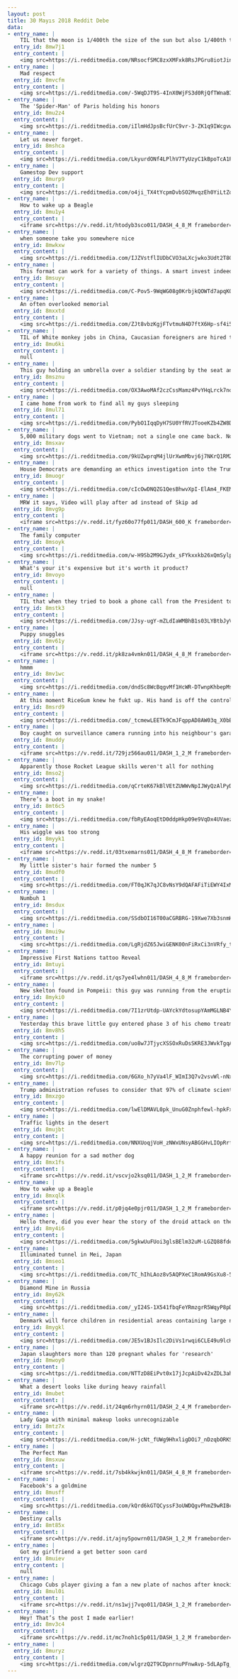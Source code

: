 ```yaml
---
layout: post
title: 30 Mayıs 2018 Reddit Debe
data:
- entry_name: |
    TIL that the moon is 1/400th the size of the sun but also 1/400th the distance from Earth which results in the moon and the sun being the same size in the sky, a coincidence not shared by any other known planet-moon combination.
  entry_id: 8mw7j1
  entry_content: |
    <img src=https://i.redditmedia.com/NRsocfSMC8zxXMFxk8RsJPGru8iotJinjKK-hmql2uU.jpg?s=9b48b065d41db2d8812b67008d2a85f3 frameborder=0>
- entry_name: |
    Mad respect
  entry_id: 8mvcfm
  entry_content: |
    <img src=https://i.redditmedia.com/-5WqDJT9S-4InX0WjFS3d0RjQfTWnaBI8PRbBtIcISM.jpg?s=6ff341db765d41156a1986fec2197bde frameborder=0>
- entry_name: |
    The 'Spider-Man' of Paris holding his honors
  entry_id: 8mu2z4
  entry_content: |
    <img src=https://i.redditmedia.com/iIlmHdJpsBcfUrC9vr-3-ZK1q9IWcgvwuaHN4S7qw0o.jpg?s=9f8ded29e16489bbae98ae8ec50890d9 frameborder=0>
- entry_name: |
    Let us never forget.
  entry_id: 8mshca
  entry_content: |
    <img src=https://i.redditmedia.com/LkyurdONf4LPlhV7TyUzyC1kBpoTcA1POWErCzX1NsY.jpg?s=40631e408d4e04ed1d784eb21120d155 frameborder=0>
- entry_name: |
    Gamestop Dev support
  entry_id: 8murp9
  entry_content: |
    <img src=https://i.redditmedia.com/o4ji_TX4tYcpmDvbSO2MvqzEh0YiLtZodzcGrR7Sfrc.jpg?s=d55b4dfd801e2e9992d9b74d9672848e frameborder=0>
- entry_name: |
    How to wake up a Beagle
  entry_id: 8mu1y4
  entry_content: |
    <iframe src=https://v.redd.it/htodyb3sco011/DASH_4_8_M frameborder=0></iframe>
- entry_name: |
    when someone take you somewhere nice
  entry_id: 8mwkxw
  entry_content: |
    <img src=https://i.redditmedia.com/IJZVstflIUDbCVO3aLXcjwko3Udt2T801p3ps6adM6o.jpg?s=f408e7a97ab9a8bffcab1173aa12e6c8 frameborder=0>
- entry_name: |
    This format can work for a variety of things. A smart invest indeed!
  entry_id: 8msuyv
  entry_content: |
    <img src=https://i.redditmedia.com/C-Pov5-9WqWG08g0KrbjkQOWTd7apqKQVBhb3jyLfmM.jpg?s=431d2791afd2d174691989dae5f8fc97 frameborder=0>
- entry_name: |
    An often overlooked memorial
  entry_id: 8mxxtd
  entry_content: |
    <img src=https://i.redditmedia.com/ZJt8vbzKgjFTvtmuN4D7ftX6Hp-sf4i5ohk0JkHMk0E.jpg?s=bb286b736ca8103f4673aba1c7a9b85c frameborder=0>
- entry_name: |
    TIL of White monkey jobs in China, Caucasian foreigners are hired to stand around and pretend to be a employee of the chinese company or representative of a international company to increase the value of the Chinese company
  entry_id: 8mu6ki
  entry_content: |
    null
- entry_name: |
    This guy holding an umbrella over a soldier standing by the seat and plaque dedicated to the 92,000+ unaccounted for American soldiers since WWI
  entry_id: 8msznu
  entry_content: |
    <img src=https://i.redditmedia.com/OX3AwoMAf2czCssMamz4PvYHqLrck7nqII4WNhbJBqo.jpg?s=5ade26694a7c878fd831c4bcb983c3c0 frameborder=0>
- entry_name: |
    I came home from work to find all my guys sleeping
  entry_id: 8mul71
  entry_content: |
    <img src=https://i.redditmedia.com/PybO1IqqDyH7SU0YfRVJTooeKZb4ZW8D4wg9QvzM_yI.jpg?s=774bed86a108389b540a574bd58cd3a7 frameborder=0>
- entry_name: |
    5,000 military dogs went to Vietnam; not a single one came back. Now there is a memorial to honor them.
  entry_id: 8msxav
  entry_content: |
    <img src=https://i.redditmedia.com/9kUZwprqM4jlUrXwmMbvj6j7NKrQ1RM2E0tL1APAsys.jpg?s=a9bfc4ffda193ea06fa046cd9f72f54d frameborder=0>
- entry_name: |
    House Democrats are demanding an ethics investigation into the Trump Organization and a Chinese loan
  entry_id: 8muogr
  entry_content: |
    <img src=https://i.redditmedia.com/cIcOwDNQZG1QesBhwvXpI-ElAm4_FKEMacOIINmep_A.jpg?s=a6abcaa2da61537cfabf788966c289ed frameborder=0>
- entry_name: |
    MRW it says, Video will play after ad instead of Skip ad
  entry_id: 8mvg9p
  entry_content: |
    <iframe src=https://v.redd.it/fyz60o77fp011/DASH_600_K frameborder=0></iframe>
- entry_name: |
    The family computer
  entry_id: 8msoyk
  entry_content: |
    <img src=https://i.redditmedia.com/w-H9Sb2M9GJydx_sFYkxxkb26xQmSylpTe1uSyGfBOo.jpg?s=8eb80fec84f7dd9d93034a615922b448 frameborder=0>
- entry_name: |
    What's your it's expensive but it's worth it product?
  entry_id: 8mvoyo
  entry_content: |
    null
- entry_name: |
    TIL that when they tried to book a phone call from the President to inform Sgt Dakota Meyer that he had been approved for the Medal of Honor, White House staff were told he was working a construction job and to call back during his lunch hour.
  entry_id: 8mstk3
  entry_content: |
    <img src=https://i.redditmedia.com/JJsy-ugY-mZLdIaWMBhB1s03LYBtbJyV5PoDPvS1JZU.jpg?s=5ed3c115b84e79b762d60c5a4c72e3fc frameborder=0>
- entry_name: |
    Puppy snuggles
  entry_id: 8mv61y
  entry_content: |
    <iframe src=https://v.redd.it/pk8za4vmkn011/DASH_4_8_M frameborder=0></iframe>
- entry_name: |
    hmmm
  entry_id: 8mv1wc
  entry_content: |
    <img src=https://i.redditmedia.com/dndSc8WcBqgvMf1HcWR-DTwnpKhbepMs_j4iwV_v7yM.jpg?s=9f70e8f800d8e0a455f49282069a6b97 frameborder=0>
- entry_name: |
    At this moment RiceGum knew he fukt up. His hand is off the controller but not on the hand cam. This post is late but better late than never.
  entry_id: 8msrd9
  entry_content: |
    <img src=https://i.redditmedia.com/_tcmewLEETk9CmJFqppAD8AW03q_X0bBaJaw4BlxuBk.jpg?s=308bda0746976a950fd5fec13c295366 frameborder=0>
- entry_name: |
    Boy caught on surveillance camera running into his neighbour's garage to hug their dog.
  entry_id: 8muddy
  entry_content: |
    <iframe src=https://v.redd.it/729jz566au011/DASH_1_2_M frameborder=0></iframe>
- entry_name: |
    Apparently those Rocket League skills weren't all for nothing
  entry_id: 8mso2j
  entry_content: |
    <img src=https://i.redditmedia.com/qCrteK67kBlVEtZUWWvNpIJWyQzAlPyDzAf1_6qMV3U.gif?fm=jpg&s=e4cc7030da772fda244fb0f1c46750cc frameborder=0>
- entry_name: |
    There’s a boot in my snake!
  entry_id: 8mt6c5
  entry_content: |
    <img src=https://i.redditmedia.com/fbRyEAoqEtD0ddpHkp09e9VqDx4UVaezioJR-8yKOvs.jpg?s=3dd0e4f0f261b854a5d9a474e4b5dce8 frameborder=0>
- entry_name: |
    His wiggle was too strong
  entry_id: 8myyk1
  entry_content: |
    <iframe src=https://v.redd.it/03txemarns011/DASH_4_8_M frameborder=0></iframe>
- entry_name: |
    My little sister's hair formed the number 5
  entry_id: 8mudf0
  entry_content: |
    <img src=https://i.redditmedia.com/FT0qJK7qJC8vNsY9dQAFAFiTiEWY4IxM09djv7AhBiE.jpg?s=189ff6100f7b80bdf6ccf4c133b26a42 frameborder=0>
- entry_name: |
    Numbuh 1
  entry_id: 8msdux
  entry_content: |
    <img src=https://i.redditmedia.com/SSdbOI16T00aCGRBRG-19Xwe7Xb3snmHs3COrASq_ws.jpg?s=679fbb3ff29a3a40d2fb5e3056e14554 frameborder=0>
- entry_name: |
  entry_id: 8mui9w
  entry_content: |
    <img src=https://i.redditmedia.com/LgRjdZ65JwiGENK00nFiRxCi3nVRfy_tnocij2NHphk.jpg?s=c52ddd0c7761beaae20e74725690212d frameborder=0>
- entry_name: |
    Impressive First Nations tattoo Reveal
  entry_id: 8mtuyi
  entry_content: |
    <iframe src=https://v.redd.it/qs7ye4lwhn011/DASH_4_8_M frameborder=0></iframe>
- entry_name: |
    New skelton found in Pompeii: this guy was running from the eruption, when a 300kg boulder hit him right in the face
  entry_id: 8myki0
  entry_content: |
    <img src=https://i.redditmedia.com/7I1zrUtdp-UAYckYdtosupYAmMGLNB4Yl_ZAujmezWA.jpg?s=b16fb1ee8da961e3baa6efd7b93b133f frameborder=0>
- entry_name: |
    Yesterday this brave little guy entered phase 3 of his chemo treatment
  entry_id: 8mv8h5
  entry_content: |
    <img src=https://i.redditmedia.com/uo8w7JTjycXSSOxRuDsSKRE3JWvkTgqACEnRN8XB5_E.jpg?s=d4192bdcdfb3152d52ed5a4ba107a78d frameborder=0>
- entry_name: |
    The corrupting power of money
  entry_id: 8mv7lp
  entry_content: |
    <img src=https://i.redditmedia.com/6GXo_h7yVa4lF_WImI3Q7v2vsvWl-nNxXDt0xLbImCc.png?s=db209ca7d503639c4b2914905a74d475 frameborder=0>
- entry_name: |
    Trump administration refuses to consider that 97% of climate scientists could be right
  entry_id: 8mxzgo
  entry_content: |
    <img src=https://i.redditmedia.com/lwElDMAVL0pk_UnuG0Znphfewl-hpkFxtEk5jRIw0jU.jpg?s=a120d69b71c0265794a1d2103bc3819e frameborder=0>
- entry_name: |
    Traffic lights in the desert
  entry_id: 8mujbt
  entry_content: |
    <img src=https://i.redditmedia.com/NNXUoqjVoH_zNWxUNsyABGGHvLIOpRrf6fuffGpf8DY.jpg?s=482d7c228e93ed9deb5700aea4249c40 frameborder=0>
- entry_name: |
    A happy reunion for a sad mother dog
  entry_id: 8mx1fs
  entry_content: |
    <iframe src=https://v.redd.it/vscvjo2ksq011/DASH_1_2_M frameborder=0></iframe>
- entry_name: |
    How to wake up a Beagle
  entry_id: 8mxqlk
  entry_content: |
    <iframe src=https://v.redd.it/p0jq4e0pjr011/DASH_1_2_M frameborder=0></iframe>
- entry_name: |
    Hello there, did you ever hear the story of the droid attack on the wookie's high ground?
  entry_id: 8my4i6
  entry_content: |
    <img src=https://i.redditmedia.com/5gkwUuFUoi3glsBElm32uM-LGZQ88fdezOlCCWleI9Y.jpg?s=7cbe62706d6539ea24f5596d31f9f7bc frameborder=0>
- entry_name: |
    Illuminated tunnel in Mei, Japan
  entry_id: 8mseo1
  entry_content: |
    <img src=https://i.redditmedia.com/TC_hIhLAoz8v5AQPXeC1RomA9GsXu8-5YsT8wdncgWQ.jpg?s=6a195da50f1997112f06cf36a5ac6598 frameborder=0>
- entry_name: |
    Diamond Mine in Russia
  entry_id: 8my62k
  entry_content: |
    <img src=https://i.redditmedia.com/_yI24S-1X541fbqFeYRmzgrR5WqyP8pD2M5DB8Cm354.jpg?s=64aeed707a73ff8c525cc664fc480461 frameborder=0>
- entry_name: |
    Denmark will force children in residential areas containing large numbers of immigrants to be educated about democracy, equality and major Danish holidays such as Christmas, the government said on Monday.
  entry_id: 8mygkl
  entry_content: |
    <img src=https://i.redditmedia.com/JE5v1BJsIlc2DiVs1rwqi6CLE49u9lcH1SVOoMRTF3k.jpg?s=4cb7ec0ff52613beffebf811899c3120 frameborder=0>
- entry_name: |
    Japan slaughters more than 120 pregnant whales for 'research'
  entry_id: 8mwoy0
  entry_content: |
    <img src=https://i.redditmedia.com/NTTzD8EiPvt0x17jJcpAiDv42xZDL3ahpsdO2X4TRAk.jpg?s=78c93f9d9a6b92a0abca1e2aa84e1965 frameborder=0>
- entry_name: |
    What a desert looks like during heavy rainfall
  entry_id: 8mubet
  entry_content: |
    <iframe src=https://v.redd.it/24qm6rhyrn011/DASH_2_4_M frameborder=0></iframe>
- entry_name: |
    Lady Gaga with minimal makeup looks unrecognizable
  entry_id: 8mtz7x
  entry_content: |
    <img src=https://i.redditmedia.com/H-jcNt_fUWg9HhxligDOi7_nDzqbORKSHpbpCqY95ec.jpg?s=960b5e7011c253d2562a186137fd6780 frameborder=0>
- entry_name: |
    The Perfect Man
  entry_id: 8msxuw
  entry_content: |
    <iframe src=https://v.redd.it/7sb4kkwjkn011/DASH_4_8_M frameborder=0></iframe>
- entry_name: |
    Facebook's a goldmine
  entry_id: 8musff
  entry_content: |
    <img src=https://i.redditmedia.com/kQrd6kGTQCyssF3oUWDQgvPhmZ9wRIBcleUgM_f6zhc.jpg?s=fe7ff65fd58cc3d6d1aabfa634c25ce9 frameborder=0>
- entry_name: |
    Destiny calls
  entry_id: 8mt85x
  entry_content: |
    <iframe src=https://v.redd.it/ajny5powrn011/DASH_1_2_M frameborder=0></iframe>
- entry_name: |
    Got my girlfriend a get better soon card
  entry_id: 8muiev
  entry_content: |
    null
- entry_name: |
    Chicago Cubs player giving a fan a new plate of nachos after knocking over their first plate during a diving catch.
  entry_id: 8mul0i
  entry_content: |
    <iframe src=https://v.redd.it/ns1wjj7vqo011/DASH_1_2_M frameborder=0></iframe>
- entry_name: |
    Hey! That’s the post I made earlier!
  entry_id: 8mv3c4
  entry_content: |
    <iframe src=https://v.redd.it/mc7noh1c5p011/DASH_1_2_M frameborder=0></iframe>
- entry_name: |
  entry_id: 8muryz
  entry_content: |
    <img src=https://i.redditmedia.com/wlgrzQ2T9CDpnrnuPFnwAvp-5dLApTg_vTk21d6Y4kY.jpg?s=2b26a000d769745865aa9727473eef0a frameborder=0>
---
```

